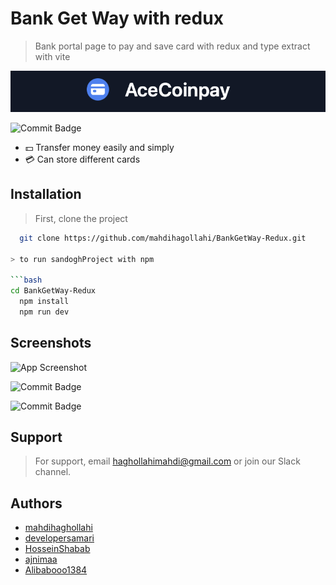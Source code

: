 # Bank Get Way with redux

> Bank portal page to pay and save card with redux and type extract with vite

![Logo](https://github.com/mahdihagollahi/Bank-getway-Redux-TS/blob/master/src/assets/Img/logoProject.png)

![Commit Badge](https://img.shields.io/github/commit-activity/y/mahdihagollahi/sandoghProject)

- 💵 Transfer money easily and simply
- 💳 Can store different cards
  <!-- - ⚖️ This project is legal -->
  <!-- - 🪪 -->
  <!-- - 🔑 -->
  <!-- - 🔒 -->

## Installation

> First, clone the project

````bash
  git clone https://github.com/mahdihagollahi/BankGetWay-Redux.git

> to run sandoghProject with npm

```bash
cd BankGetWay-Redux
  npm install
  npm run dev
````

## Screenshots

![App Screenshot](https://github.com/mahdihagollahi/BankGetWay-Redux/blob/master/src/assets/Img/Screen.png)

![Commit Badge](https://github.com/mahdihagollahi/BankGetWay-Redux/blob/master/src/assets/Img/Card2.png)

![Commit Badge](https://github.com/mahdihagollahi/BankGetWay-Redux/blob/master/src/assets/Img/History.png)

## Support

> For support, email haghollahimahdi@gmail.com or join our Slack channel.

## Authors

- [mahdihaghollahi](https://github.com/mahdihagollahi)
- [developersamari](https://github.com/developersamari)
- [HosseinShabab](https://github.com/HosseinShabab)
- [ajnimaa](https://github.com/ajnimaa)
- [Alibabooo1384](https://github.com/Alibabooo1384)
